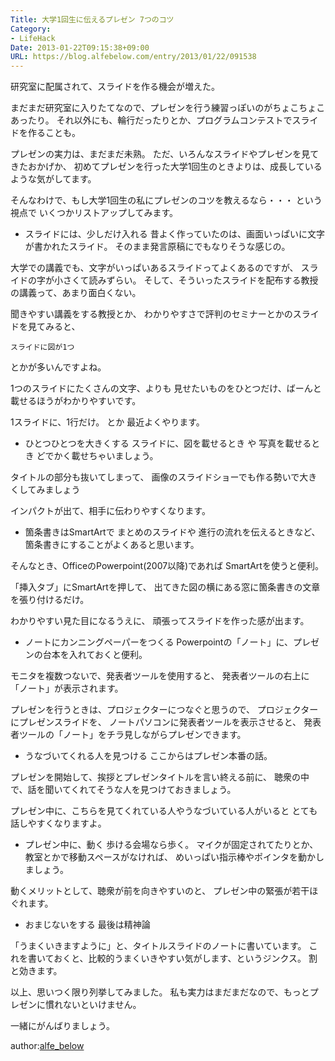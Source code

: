 ```yaml
---
Title: 大学1回生に伝えるプレゼン 7つのコツ
Category:
- LifeHack
Date: 2013-01-22T09:15:38+09:00
URL: https://blog.alfebelow.com/entry/2013/01/22/091538
---
```





研究室に配属されて、スライドを作る機会が増えた。

まだまだ研究室に入りたてなので、プレゼンを行う練習っぽいのがちょこちょこあったり。
それ以外にも、輪行だったりとか、プログラムコンテストでスライドを作ることも。

プレゼンの実力は、まだまだ未熟。
ただ、いろんなスライドやプレゼンを見てきたおかげか、
初めてプレゼンを行った大学1回生のときよりは、成長しているような気がしてます。

そんなわけで、もし大学1回生の私にプレゼンのコツを教えるなら・・・
という視点で いくつかリストアップしてみます。



* スライドには、少しだけ入れる
昔よく作っていたのは、画面いっぱいに文字が書かれたスライド。
そのまま発言原稿にでもなりそうな感じの。

大学での講義でも、文字がいっぱいあるスライドってよくあるのですが、
スライドの字が小さくて読みずらい。
そして、そういったスライドを配布する教授の講義って、あまり面白くない。

聞きやすい講義をする教授とか、
わかりやすさで評判のセミナーとかのスライドを見てみると、

	スライドに図が1つ

とかが多いんですよね。

1つのスライドにたくさんの文字、よりも
見せたいものをひとつだけ、ばーんと載せるほうがわかりやすいです。

1スライドに、1行だけ。 とか 最近よくやります。



* ひとつひとつを大きくする
スライドに、図を載せるとき や 写真を載せるとき
どでかく載せちゃいましょう。

タイトルの部分も抜いてしまって、
画像のスライドショーでも作る勢いで大きくしてみましょう

インパクトが出て、相手に伝わりやすくなります。



* 箇条書きはSmartArtで
まとめのスライドや 進行の流れを伝えるときなど、
箇条書きにすることがよくあると思います。

そんなとき、OfficeのPowerpoint(2007以降)であれば
SmartArtを使うと便利。

「挿入タブ」にSmartArtを押して、
出てきた図の横にある窓に箇条書きの文章を張り付けるだけ。

わかりやすい見た目になるうえに、
頑張ってスライドを作った感が出ます。



* ノートにカンニングペーパーをつくる
Powerpointの「ノート」に、プレゼンの台本を入れておくと便利。

モニタを複数つないで、発表者ツールを使用すると、
発表者ツールの右上に「ノート」が表示されます。

プレゼンを行うときは、プロジェクターにつなぐと思うので、
プロジェクターにプレゼンスライドを、
ノートパソコンに発表者ツールを表示させると、
発表者ツールの「ノート」をチラ見しながらプレゼンできます。



* うなづいてくれる人を見つける
ここからはプレゼン本番の話。

プレゼンを開始して、挨拶とプレゼンタイトルを言い終える前に、
聴衆の中で、話を聞いてくれてそうな人を見つけておきましょう。

プレゼン中に、こちらを見てくれている人やうなづいている人がいると
とても話しやすくなりますよ。



* プレゼン中に、動く
歩ける会場なら歩く。
マイクが固定されてたりとか、教室とかで移動スペースがなければ、
めいっぱい指示棒やポインタを動かしましょう。

動くメリットとして、聴衆が前を向きやすいのと、
プレゼン中の緊張が若干ほぐれます。



* おまじないをする
最後は精神論

「うまくいきますように」と、タイトルスライドのノートに書いています。
これを書いておくと、比較的うまくいきやすい気がします、というジンクス。
割と効きます。



以上、思いつく限り列挙してみました。
私も実力はまだまだなので、もっとプレゼンに慣れないといけません。

一緒にがんばりましょう。




author:<a href="https://plus.google.com/104298697221719052044?rel=author">alfe_below</a>
